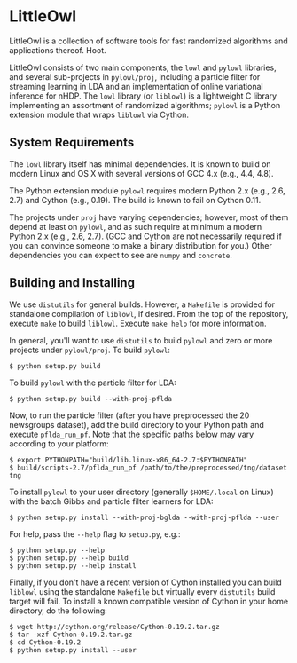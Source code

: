 LittleOwl
=========

LittleOwl is a collection of software tools for fast randomized algorithms and applications thereof.  Hoot.

LittleOwl consists of two main components, the `lowl` and `pylowl` libraries, and several sub-projects in `pylowl/proj`, including a particle filter for streaming learning in LDA and an implementation of online variational inference for nHDP.  The `lowl` library (or `liblowl`) is a lightweight C library implementing an assortment of randomized algorithms; `pylowl` is a Python extension module that wraps `liblowl` via Cython.

System Requirements
-------------------

The `lowl` library itself has minimal dependencies.  It is known to build on modern Linux and OS X with several versions of GCC 4.x (e.g., 4.4, 4.8).

The Python extension module `pylowl` requires modern Python 2.x (e.g., 2.6, 2.7) and Cython (e.g., 0.19).  The build is known to fail on Cython 0.11.

The projects under `proj` have varying dependencies; however, most of them depend at least on `pylowl`, and as such require at minimum a modern Python 2.x (e.g., 2.6, 2.7).  (GCC and Cython are not necessarily required if you can convince someone to make a binary distribution for you.)  Other dependencies you can expect to see are `numpy` and `concrete`.

Building and Installing
-----------------------

We use `distutils` for general builds.  However, a `Makefile` is provided for standalone compilation of `liblowl`, if desired.  From the top of the repository, execute `make` to build `liblowl`.  Execute `make help` for more information.

In general, you'll want to use `distutils` to build `pylowl` and zero or more projects under `pylowl/proj`.  To build `pylowl`:

```
$ python setup.py build
```

To build `pylowl` with the particle filter for LDA:

```
$ python setup.py build --with-proj-pflda
```

Now, to run the particle filter (after you have preprocessed the 20 newsgroups dataset), add the build directory to your Python path and execute `pflda_run_pf`.  Note that the specific paths below may vary according to your platform:

```
$ export PYTHONPATH="build/lib.linux-x86_64-2.7:$PYTHONPATH"
$ build/scripts-2.7/pflda_run_pf /path/to/the/preprocessed/tng/dataset tng
```

To install `pylowl` to your user directory (generally `$HOME/.local` on Linux) with the batch Gibbs and particle filter learners for LDA:

```
$ python setup.py install --with-proj-bglda --with-proj-pflda --user
```

For help, pass the `--help` flag to `setup.py`, e.g.:

```
$ python setup.py --help
$ python setup.py --help build
$ python setup.py --help install
```

Finally, if you don't have a recent version of Cython installed you can build `liblowl` using the standalone `Makefile` but virtually every `distutils` build target will fail.  To install a known compatible version of Cython in your home directory, do the following:

```
$ wget http://cython.org/release/Cython-0.19.2.tar.gz
$ tar -xzf Cython-0.19.2.tar.gz
$ cd Cython-0.19.2
$ python setup.py install --user
```
